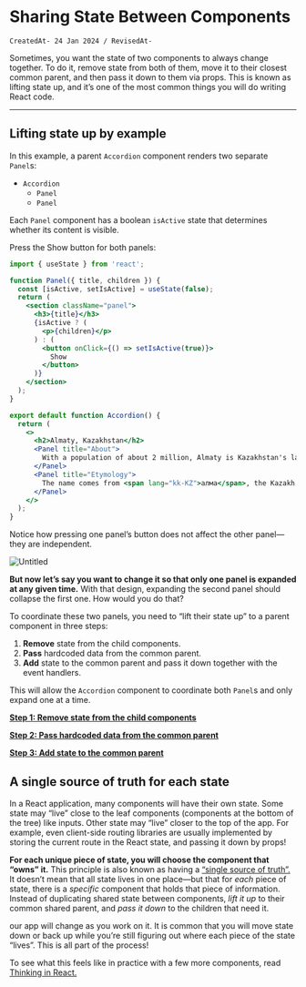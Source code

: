 # Sharing State Between Components

`CreatedAt- 24 Jan 2024 / RevisedAt-`

Sometimes, you want the state of two components to always change together. To do it, remove state from both of them, move it to their closest common parent, and then pass it down to them via props. This is known as lifting state up, and it’s one of the most common things you will do writing React code.

---

## **Lifting state up by example**

In this example, a parent `Accordion` component renders two separate `Panel`s:

- `Accordion`
    - `Panel`
    - `Panel`

Each `Panel` component has a boolean `isActive` state that determines whether its content is visible.

Press the Show button for both panels:

```jsx
import { useState } from 'react';

function Panel({ title, children }) {
  const [isActive, setIsActive] = useState(false);
  return (
    <section className="panel">
      <h3>{title}</h3>
      {isActive ? (
        <p>{children}</p>
      ) : (
        <button onClick={() => setIsActive(true)}>
          Show
        </button>
      )}
    </section>
  );
}

export default function Accordion() {
  return (
    <>
      <h2>Almaty, Kazakhstan</h2>
      <Panel title="About">
        With a population of about 2 million, Almaty is Kazakhstan's largest city. From 1929 to 1997, it was its capital city.
      </Panel>
      <Panel title="Etymology">
        The name comes from <span lang="kk-KZ">алма</span>, the Kazakh word for "apple" and is often translated as "full of apples". In fact, the region surrounding Almaty is thought to be the ancestral home of the apple, and the wild <i lang="la">Malus sieversii</i> is considered a likely candidate for the ancestor of the modern domestic apple.
      </Panel>
    </>
  );
}
```

Notice how pressing one panel’s button does not affect the other panel—they are independent.

![Untitled](Sharing%20State%20Between%20Components%201b2aeacbb299819b9c55c1bf184dc99e/Untitled.png)

**But now let’s say you want to change it so that only one panel is expanded at any given time.** With that design, expanding the second panel should collapse the first one. How would you do that?

To coordinate these two panels, you need to “lift their state up” to a parent component in three steps:

1. **Remove** state from the child components.
2. **Pass** hardcoded data from the common parent.
3. **Add** state to the common parent and pass it down together with the event handlers.

This will allow the `Accordion` component to coordinate both `Panel`s and only expand one at a time.

[**Step 1: Remove state from the child components**](Sharing%20State%20Between%20Components%201b2aeacbb299819b9c55c1bf184dc99e/Step%201%20Remove%20state%20from%20the%20child%20components%201b2aeacbb29981b08412fb9f7d348ca8.md)

[**Step 2: Pass hardcoded data from the common parent**](Sharing%20State%20Between%20Components%201b2aeacbb299819b9c55c1bf184dc99e/Step%202%20Pass%20hardcoded%20data%20from%20the%20common%20parent%201b2aeacbb29981598289fdc3b1186cce.md)

[**Step 3: Add state to the common parent**](Sharing%20State%20Between%20Components%201b2aeacbb299819b9c55c1bf184dc99e/Step%203%20Add%20state%20to%20the%20common%20parent%201b2aeacbb2998194a275cf8e43b59bc1.md)

## **A single source of truth for each state**

In a React application, many components will have their own state. Some state may “live” close to the leaf components (components at the bottom of the tree) like inputs. Other state may “live” closer to the top of the app. For example, even client-side routing libraries are usually implemented by storing the current route in the React state, and passing it down by props!

**For each unique piece of state, you will choose the component that “owns” it.** This principle is also known as having a [“single source of truth”.](https://en.wikipedia.org/wiki/Single_source_of_truth) It doesn’t mean that all state lives in one place—but that for *each* piece of state, there is a *specific* component that holds that piece of information. Instead of duplicating shared state between components, *lift it up* to their common shared parent, and *pass it down* to the children that need it.

our app will change as you work on it. It is common that you will move state down or back up while you’re still figuring out where each piece of the state “lives”. This is all part of the process!

To see what this feels like in practice with a few more components, read [Thinking in React.](https://react.dev/learn/thinking-in-react)